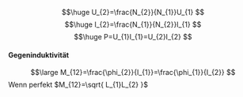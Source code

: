 $$\huge
U_{2}=\frac{N_{2}}{N_{1}}U_{1}
$$
$$\huge
I_{2}=\frac{N_{1}}{N_{2}}I_{1}
$$
$$\huge
P=U_{1}I_{1}=U_{2}I_{2}
$$
#### Gegeninduktivität
$$\large
M_{12}=\frac{\phi_{2}}{I_{1}}=\frac{\phi_{1}}{I_{2}}
$$
Wenn perfekt $M_{12}=\sqrt{ L_{1}L_{2} }$
